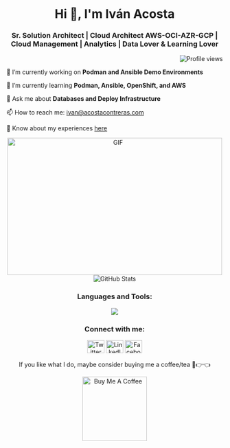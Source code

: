 <h1 align="center">Hi 👋, I'm Iván Acosta</h1>
<h3 align="center">Sr. Solution Architect | Cloud Architect AWS-OCI-AZR-GCP | Cloud Management | Analytics | Data Lover & Learning Lover</h3>

<p align="right"> <img src="https://komarev.com/ghpvc/?username=iacosta&label=Profile%20views&color=0e75b6&style=flat" alt="Profile views" /> </p>

<p align="left">🔭 I’m currently working on <strong>Podman and Ansible Demo Environments</strong></p>

<p align="left">🌱 I’m currently learning <strong>Podman, Ansible, OpenShift, and AWS</strong></p>

<p align="left">💬 Ask me about <strong>Databases and Deploy Infrastructure</strong></p>

<p align="left">📫 How to reach me: <a href="mailto:ivan@acostacontreras.com">ivan@acostacontreras.com</a></p>

<p align="left">📄 Know about my experiences <a href="https://acostacontreras.com/">here</a></p>

<div align="center">
  <img src="https://github.com/abhisheknaiidu/abhisheknaiidu/blob/master/code.gif?raw=true" alt="GIF" width="500" height="320" />
  <br />
  <img src="https://github-readme-stats.vercel.app/api?username=iacosta&show_icons=true&theme=gotham" alt="GitHub Stats" />
</div>

<h3 align="center">Languages and Tools:</h3>
<p align="center">
  <a href="https://skillicons.dev">
    <img src="https://skillicons.dev/icons?i=git,github,gitlab,docker,bash,vim,gcp,aws,azure,vim,ansible,openshift,linux,r,graphql,mysql,sqlite,postgres,py,vscode" />
  </a>
</p>

<h3 align="center">Connect with me:</h3>
<p align="center">
  <a href="https://twitter.com/iacostac" target="_blank"><img src="https://cdn.jsdelivr.net/npm/simple-icons@3.0.1/icons/twitter.svg" alt="Twitter" height="30" width="40" /></a>
  <a href="https://linkedin.com/in/iacostac" target="_blank"><img src="https://cdn.jsdelivr.net/npm/simple-icons@3.0.1/icons/linkedin.svg" alt="LinkedIn" height="30" width="40" /></a>
  <a href="https://fb.com/idacostac" target="_blank"><img src="https://cdn.jsdelivr.net/npm/simple-icons@3.0.1/icons/facebook.svg" alt="Facebook" height="30" width="40" /></a>
</p>

<p align="center">If you like what I do, maybe consider buying me a coffee/tea 🥺👉👈</p>

<p align="center"><a href="https://bmc.link/idarioacosh" target="_blank"><img src="https://cdn.buymeacoffee.com/buttons/v2/default-red.png" alt="Buy Me A Coffee" width="150" /></a></p>
